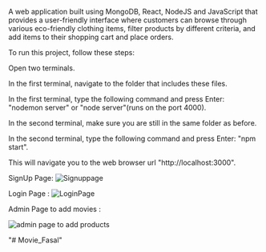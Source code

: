 A web application built using MongoDB, React, NodeJS and JavaScript that provides a user-friendly interface where customers can browse through various eco-friendly clothing items, filter products by different criteria, and add items to their shopping cart and place orders.


To run this project, follow these steps:

Open two terminals.

In the first terminal, navigate to the folder that includes these files.

In the first terminal, type the following command and press Enter: "nodemon server" or "node server"(runs on the port 4000).

In the second terminal, make sure you are still in the same folder as before.

In the second terminal, type the following command and press Enter: "npm start".

This will navigate you to the web browser url "http://localhost:3000".






SignUp Page:
![Signuppage](https://github.com/onnerivamshi139/VNRVignanaJyothi_20071A12A0_VamshiKrishna_Onneri_CCC_EComm/assets/100712620/5890407a-0d7f-4055-928e-32b784a93ce3)


Login Page :
![LoginPage](https://github.com/onnerivamshi139/VNRVignanaJyothi_20071A12A0_VamshiKrishna_Onneri_CCC_EComm/assets/100712620/69ac9a27-70ff-40d3-a099-b12eedcc8a3e)


Admin Page to add movies :

![admin page to add products](https://github.com/onnerivamshi139/VNRVignanaJyothi_20071A12A0_VamshiKrishna_Onneri_CCC_EComm/assets/100712620/e81faafa-dda4-4bd8-b5cb-a5adabcbc61c)










"# Movie_Fasal" 
